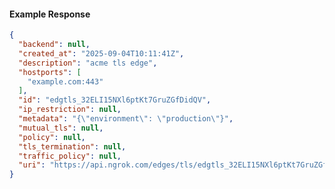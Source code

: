 <!-- Code generated for API Clients. DO NOT EDIT. -->

#### Example Response

```json
{
  "backend": null,
  "created_at": "2025-09-04T10:11:41Z",
  "description": "acme tls edge",
  "hostports": [
    "example.com:443"
  ],
  "id": "edgtls_32ELI15NXl6ptKt7GruZGfDidQV",
  "ip_restriction": null,
  "metadata": "{\"environment\": \"production\"}",
  "mutual_tls": null,
  "policy": null,
  "tls_termination": null,
  "traffic_policy": null,
  "uri": "https://api.ngrok.com/edges/tls/edgtls_32ELI15NXl6ptKt7GruZGfDidQV"
}
```
